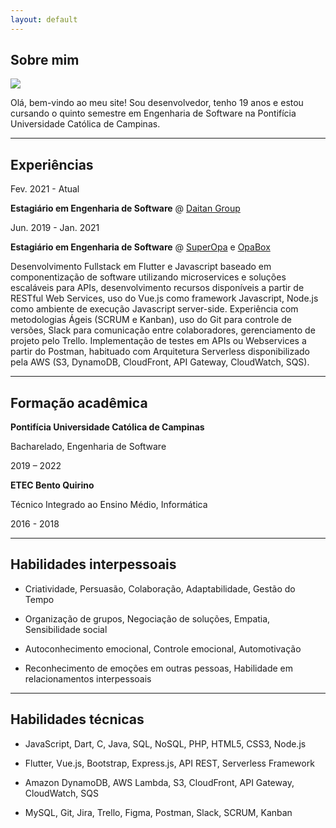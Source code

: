 ```yaml
---
layout: default
---
```


## Sobre mim

<img class="profile-picture" src="https://gabireze.com.br/img/user.jpg">

Olá, bem-vindo ao meu site! Sou desenvolvedor, tenho 19 anos e estou cursando o quinto semestre em Engenharia de Software na Pontifícia Universidade Católica de Campinas.

---

## Experiências

Fev. 2021 - Atual

**Estagiário em Engenharia de Software** @ <a href="https://www.linkedin.com/company/daitan-group/" target="_blank">Daitan Group</a>

Jun. 2019 - Jan. 2021

**Estagiário em Engenharia de Software** @ <a href="https://www.linkedin.com/company/superopabrasil/" target="_blank">SuperOpa</a> e <a href="https://www.linkedin.com/company/opa-tech/" target="_blank">OpaBox</a>

Desenvolvimento Fullstack em Flutter e Javascript baseado em componentização de software utilizando microservices e soluções escaláveis para APIs, desenvolvimento recursos disponíveis a partir de RESTful Web Services, uso do Vue.js como framework Javascript, Node.js como ambiente de execução Javascript server-side. Experiência com metodologias Ágeis (SCRUM e Kanban), uso do Git para controle de versões, Slack para comunicação entre colaboradores, gerenciamento de projeto pelo Trello. Implementação de testes em APIs ou Webservices a partir do Postman, habituado com Arquitetura Serverless disponibilizado pela AWS (S3, DynamoDB, CloudFront, API Gateway, CloudWatch, SQS).

---

## Formação acadêmica

**Pontifícia Universidade Católica de Campinas**

Bacharelado, Engenharia de Software

2019 – 2022

**ETEC Bento Quirino** 

Técnico Integrado ao Ensino Médio, Informática

2016 - 2018

---

## Habilidades interpessoais

- Criatividade, Persuasão, Colaboração, Adaptabilidade, Gestão do Tempo
  
- Organização de grupos, Negociação de soluções, Empatia, Sensibilidade social
  
- Autoconhecimento emocional, Controle emocional, Automotivação
  
- Reconhecimento de emoções em outras pessoas, Habilidade em relacionamentos interpessoais

---

## Habilidades técnicas

- JavaScript, Dart, C, Java, SQL, NoSQL, PHP, HTML5, CSS3, Node.js

- Flutter, Vue.js, Bootstrap, Express.js, API REST, Serverless Framework

- Amazon DynamoDB, AWS Lambda, S3, CloudFront, API Gateway, CloudWatch, SQS

- MySQL, Git, Jira, Trello, Figma, Postman, Slack, SCRUM, Kanban